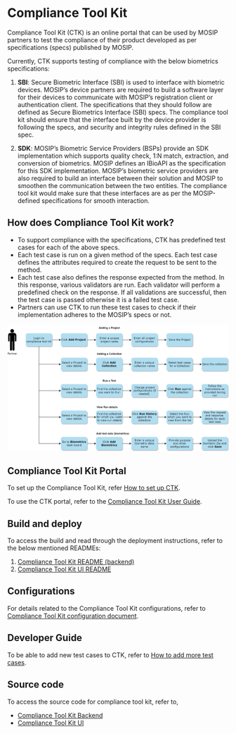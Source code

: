 # Compliance Tool Kit

Compliance Tool Kit (CTK) is an online portal that can be used by MOSIP partners to test the compliance of their product developed as per specifications (specs) published by MOSIP. 

Currently, CTK supports testing of compliance with the below biometrics specifications:

1. **SBI**: Secure Biometric Interface (SBI) is used to interface with biometric devices. MOSIP’s device partners are required to build a software layer for their devices to communicate with MOSIP’s registration client or authentication client. The specifications that they should follow are defined as Secure Biometrics Interface (SBI) specs. The compliance tool kit should ensure that the interface built by the device provider is following the specs, and security and integrity rules defined in the SBI spec.

2. **SDK**: MOSIP’s Biometric Service Providers (BSPs) provide an SDK implementation which supports quality check, 1:N match, extraction, and conversion of biometrics. MOSIP defines an IBioAPI as the specification for this SDK implementation. MOSIP’s biometric service providers are also required to build an interface between their solution and MOSIP to smoothen the communication between the two entities. The compliance tool kit would make sure that these interfaces are as per the MOSIP-defined specifications for smooth interaction.

<!--
3. **ABIS**- Automated Biometric Identification System (ABIS) vendors provide ABIS component which performs de-duplication of a resident's biometric data. This is useful to ensure the uniqueness of residents’ biometrics. MOSIP’s ABIS partners communicate with MOSIP via a queue. MOSIP defines ABIS specs for the same.  
-->

## How does Compliance Tool Kit work?

* To support compliance with the specifications, CTK has predefined test cases for each of the above specs. 
* Each test case is run on a given method of the specs. Each test case defines the attributes required to create the request to be sent to the method.
* Each test case also defines the response expected from the method. In this response, various validators are run. Each validator will perform a predefined check on the response. If all validations are successful, then the test case is passed otherwise it is a failed test case. 
* Partners can use CTK to run these test cases to check if their implementation adheres to the MOSIP’s specs or not. 

![Compliance Tool Kit Process Flow Diagram](_images/compliance-toolkit-flow-diagram.png)

## Compliance Tool Kit Portal

To set up the Compliance Tool Kit, refer [How to set up CTK](https://docs.mosip.io/1.2.0/modules/compliance-tool-kit/how-to-guides/ctk-setup-steps).

To use the CTK portal, refer to the [Compliance Tool Kit User Guide](https://docs.mosip.io/1.2.0/modules/compliance-tool-kit/ctk-user-guide).

## Build and deploy

To access the build and read through the deployment instructions, refer to the below mentioned READMEs:
1. [Compliance Tool Kit README (backend)](https://github.com/mosip/mosip-compliance-toolkit/tree/develop#readme)
2. [Compliance Tool Kit UI README](https://github.com/mosip/mosip-compliance-toolkit-ui/tree/develop#readme)

## Configurations

For details related to the Compliance Tool Kit configurations, refer to [Compliance Tool Kit configuration document](https://github.com/mosip/mosip-compliance-toolkit/tree/0.0.9-B1).

## Developer Guide

To be able to add new test cases to CTK, refer to [How to add more test cases](https://docs.mosip.io/1.2.0/modules/compliance-tool-kit/how-to-guides/ctk-test-cases).

## Source code

To access the source code for compliance tool kit, refer to, 
* [Compliance Tool Kit Backend](https://github.com/mosip/mosip-compliance-toolkit/tree/0.0.9-B1)
* [Compliance Tool Kit UI](https://github.com/mosip/mosip-compliance-toolkit-ui/tree/0.0.9-B1)

